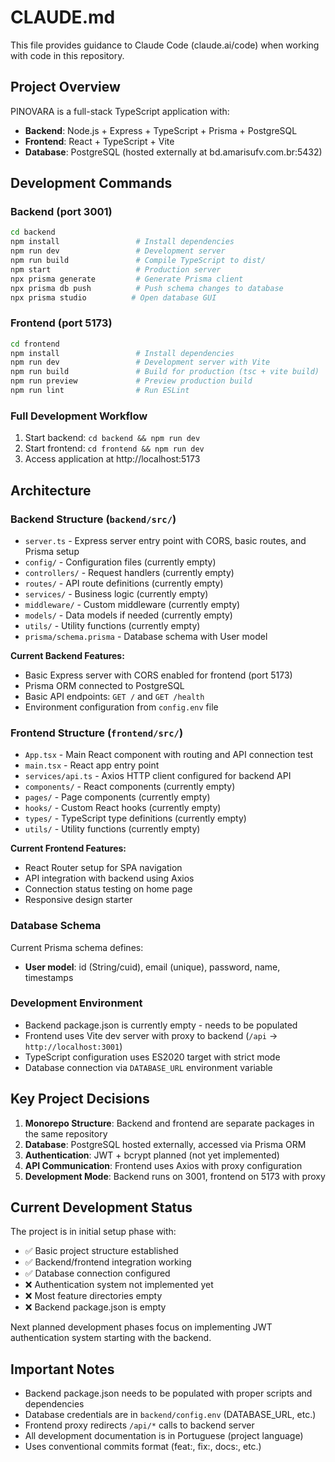# CLAUDE.md

This file provides guidance to Claude Code (claude.ai/code) when working with code in this repository.

## Project Overview

PINOVARA is a full-stack TypeScript application with:
- **Backend**: Node.js + Express + TypeScript + Prisma + PostgreSQL
- **Frontend**: React + TypeScript + Vite
- **Database**: PostgreSQL (hosted externally at bd.amarisufv.com.br:5432)

## Development Commands

### Backend (port 3001)
```bash
cd backend
npm install                 # Install dependencies
npm run dev                 # Development server
npm run build               # Compile TypeScript to dist/
npm start                   # Production server
npx prisma generate         # Generate Prisma client
npx prisma db push          # Push schema changes to database
npx prisma studio          # Open database GUI
```

### Frontend (port 5173)
```bash
cd frontend
npm install                 # Install dependencies  
npm run dev                 # Development server with Vite
npm run build               # Build for production (tsc + vite build)
npm run preview             # Preview production build
npm run lint                # Run ESLint
```

### Full Development Workflow
1. Start backend: `cd backend && npm run dev`
2. Start frontend: `cd frontend && npm run dev` 
3. Access application at http://localhost:5173

## Architecture

### Backend Structure (`backend/src/`)
- `server.ts` - Express server entry point with CORS, basic routes, and Prisma setup
- `config/` - Configuration files (currently empty)
- `controllers/` - Request handlers (currently empty)
- `routes/` - API route definitions (currently empty) 
- `services/` - Business logic (currently empty)
- `middleware/` - Custom middleware (currently empty)
- `models/` - Data models if needed (currently empty)
- `utils/` - Utility functions (currently empty)
- `prisma/schema.prisma` - Database schema with User model

**Current Backend Features:**
- Basic Express server with CORS enabled for frontend (port 5173)
- Prisma ORM connected to PostgreSQL
- Basic API endpoints: `GET /` and `GET /health`
- Environment configuration from `config.env` file

### Frontend Structure (`frontend/src/`)
- `App.tsx` - Main React component with routing and API connection test
- `main.tsx` - React app entry point
- `services/api.ts` - Axios HTTP client configured for backend API
- `components/` - React components (currently empty)
- `pages/` - Page components (currently empty) 
- `hooks/` - Custom React hooks (currently empty)
- `types/` - TypeScript type definitions (currently empty)
- `utils/` - Utility functions (currently empty)

**Current Frontend Features:**
- React Router setup for SPA navigation
- API integration with backend using Axios
- Connection status testing on home page
- Responsive design starter

### Database Schema
Current Prisma schema defines:
- **User model**: id (String/cuid), email (unique), password, name, timestamps

### Development Environment
- Backend package.json is currently empty - needs to be populated
- Frontend uses Vite dev server with proxy to backend (`/api` → `http://localhost:3001`)
- TypeScript configuration uses ES2020 target with strict mode
- Database connection via `DATABASE_URL` environment variable

## Key Project Decisions

1. **Monorepo Structure**: Backend and frontend are separate packages in the same repository
2. **Database**: PostgreSQL hosted externally, accessed via Prisma ORM  
3. **Authentication**: JWT + bcrypt planned (not yet implemented)
4. **API Communication**: Frontend uses Axios with proxy configuration
5. **Development Mode**: Backend runs on 3001, frontend on 5173 with proxy

## Current Development Status

The project is in initial setup phase with:
- ✅ Basic project structure established
- ✅ Backend/frontend integration working
- ✅ Database connection configured
- ❌ Authentication system not implemented yet
- ❌ Most feature directories empty
- ❌ Backend package.json is empty

Next planned development phases focus on implementing JWT authentication system starting with the backend.

## Important Notes

- Backend package.json needs to be populated with proper scripts and dependencies
- Database credentials are in `backend/config.env` (DATABASE_URL, etc.)
- Frontend proxy redirects `/api/*` calls to backend server
- All development documentation is in Portuguese (project language)
- Uses conventional commits format (feat:, fix:, docs:, etc.)